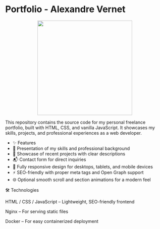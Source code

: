 # Portfolio - Alexandre Vernet


<p align="center">
  <img src="https://user-images.githubusercontent.com/72151831/229162363-cbcd2d28-7044-42bf-a540-a07fd0b7b2a4.png"
    width="300px">
</p>


This repository contains the source code for my personal freelance portfolio, built with HTML, CSS, and vanilla JavaScript.
It showcases my skills, projects, and professional experiences as a web developer.

- ✨ Features
- 📌 Presentation of my skills and professional background
- 💼 Showcase of recent projects with clear descriptions
- 📬 Contact form for direct inquiries
- 📱 Fully responsive design for desktops, tablets, and mobile devices
- ⚡ SEO-friendly with proper meta tags and Open Graph support
- 🌐 Optional smooth scroll and section animations for a modern feel


🛠️ Technologies

HTML / CSS / JavaScript – Lightweight, SEO-friendly frontend

Nginx – For serving static files

Docker – For easy containerized deployment

